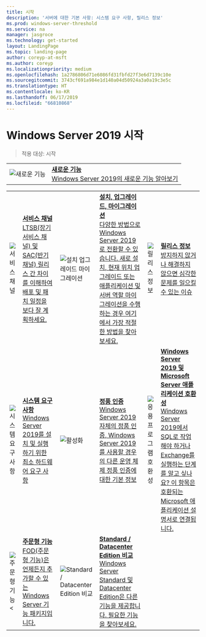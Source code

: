 ```yaml
---
title: 시작
description: '서버에 대한 기본 사항: 시스템 요구 사항, 릴리스 정보'
ms.prod: windows-server-threshold
ms.service: na
manager: jasgroce
ms.technology: get-started
layout: LandingPage
ms.topic: landing-page
author: coreyp-at-msft
ms.author: coreyp
ms.localizationpriority: medium
ms.openlocfilehash: 1a2786806d71e6086fd31fbfd27f3e6d7139c10e
ms.sourcegitcommit: 3743cf691a984e1d140a04d50924a3a0a19c3e5c
ms.translationtype: HT
ms.contentlocale: ko-KR
ms.lasthandoff: 06/17/2019
ms.locfileid: "66810868"
---
```

# <a name="get-started-with-windows-server-2019"></a>Windows Server 2019 시작

>적용 대상: 시작

|       |       |
|   -   |   -   |
| ![새로운 기능](./media/i-whats-new.svg) | [**새로운 기능**<br>Windows Server 2019의 새로운 기능 알아보기](whats-new-19.md)|

|       |        |        |     |       |        |
|   -   |   -    |   -    |  -  |  -    |   -    |
| ![서비스 채널](./media/i-get-started.svg)  | [**서비스 채널**<br>LTSB(장기 서비스 채널) 및 SAC(반기 채널) 릴리스 간 차이를 이해하여 배포 및 패치 일정을 보다 잘 계획하세요.](servicing-channels-19.md)  | ![설치 업그레이드 마이그레이션](./media/i-get-started.svg) | [**설치, 업그레이드, 마이그레이션** <br>다양한 방법으로 Windows Server 2019로 전환할 수 있습니다. 새로 설치, 현재 위치 업그레이드 또는 애플리케이션 및 서버 역할 마이그레이션을 수행하는 경우 여기에서 가장 적절한 방법을 찾아보세요.](install-upgrade-migrate-19.md)  | ![릴리스 정보](./media/i-get-started.svg) |[**릴리스 정보**<br>방지하지 않거나 해결하지 않으면 심각한 문제를 일으킬 수 있는 이슈](rel-notes-19.md)   |
| ![시스템 요구 사항](./media/i-get-started.svg) | [**시스템 요구 사항**<br>Windows Server 2019를 설치 및 실행하기 위한 최소 하드웨어 요구 사항](sys-reqs-19.md) |  ![활성화](./media/i-get-started.svg)|[**정품 인증**<br>Windows Server 2019 자체의 정품 인증, Windows Server 2019를 사용할 경우의 다른 운영 체제 정품 인증에 대한 기본 정보](activation-19.md)  |  ![응용 프로그램 호환성](./media/i-get-started.svg)|[**Windows Server 2019 및 Microsoft Server 애플리케이션 호환성**<br>Windows Server 2019에서 SQL로 작업해야 하거나 Exchange를 실행하는 단계를 알고 싶나요? 이 항목은 호환되는 Microsoft 애플리케이션 설명서로 연결됩니다.](app-compat-19.md) |
| ![주문형 기능<](./media/i-get-started.svg) | [**주문형 기능**<br>FOD(주문형 기능)은 언제든지 추가할 수 있는 Windows Server 기능 패키지입니다.](install-fod-19.md) |  ![Standard / Datacenter Edition 비교](./media/i-get-started.svg) | [**Standard / Datacenter Edition 비교**<br>Windows Server Standard 및 Datacenter Edition은 다른 기능을 제공합니다. 필요한 기능을 찾아보세요.](editions-comparison-19.md) |
